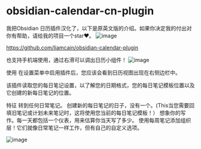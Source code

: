 # obsidian-calendar-cn-plugin
我把Obsidian 日历插件汉化了，以下是原英文版的介绍。如果你决定我的付出对你有帮助，请给我的项目一个star❤。
![image](https://github.com/user-attachments/assets/c1cee111-9139-466e-8298-71909656cb9e)


https://github.com/liamcain/obsidian-calendar-plugin

也支持手机端使用，通过右滑可以调出日历小组件！
![image](https://github.com/user-attachments/assets/a5cd7248-ebbf-4880-a17c-ceb757729c7f)



使用
在设置菜单中启用插件后，您应该会看到日历视图出现在右侧边栏中。

该插件读取您的每日笔记设置，以了解您的日期格式，您的每日笔记模板位置以及它创建的新每日笔记的位置。

特征
转到任何日常笔记。
创建新的每日笔记的日子，没有一个。(This当您需要回填旧笔记或计划未来笔记时，这将使用您当前的每日笔记模板！）
想象你的写作。每一天都包括一个仪表，用来估算你当天写了多少。
使用每周笔记添加组织层！它们就像日常笔记一样工作，但有自己的自定义选项。


![image](https://github.com/user-attachments/assets/82bf3e15-bddf-449a-ac6c-cddc40f1a71e)
